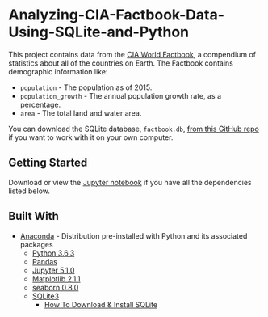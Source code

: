 # Analyzing-CIA-Factbook-Data-Using-SQLite-and-Python
This project contains data from the [CIA World Factbook](https://www.cia.gov/library/publications/the-world-factbook/), a compendium of statistics about all of the countries on Earth. The Factbook contains demographic information like:

* `population` - The population as of 2015.
* `population_growth` - The annual population growth rate, as a percentage.
* `area` - The total land and water area.

You can download the SQLite database, `factbook.db`, [from this GitHub repo](https://github.com/factbook/factbook.sql/releases) if you want to work with it on your own computer. 

## Getting Started

Download or view the [Jupyter notebook](https://github.com/arjunchndr/Analyzing-NYC-High-Schools-SAT-Results/blob/master/Analyzing%20NYC%20Schools%20SAT%20Results.ipynb) if you have all the dependencies listed below. 

## Built With

* [Anaconda](https://www.anaconda.com/download/) - Distribution pre-installed with Python and its associated packages
  * [Python 3.6.3](https://www.python.org/downloads/) 
  * [Pandas](http://pandas.pydata.org/pandas-docs/stable/install.html) 
  * [Jupyter 5.1.0](http://jupyter.org/install.html)
  * [Matplotlib 2.1.1](https://matplotlib.org/users/installing.html#installing-an-official-release)
  * [seaborn 0.8.0](https://seaborn.pydata.org/installing.html)
  * [SQLite3](https://www.sqlite.org/download.html)
    * [How To Download & Install SQLite](http://www.sqlitetutorial.net/download-install-sqlite/)


